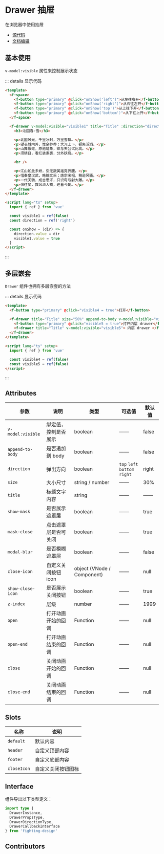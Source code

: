 # Drawer 抽屉

在浏览器中使用抽屉

- [源代码](https://github.com/FightingDesign/fighting-design/tree/master/packages/fighting-design/drawer)
- [文档编辑](https://github.com/FightingDesign/fighting-design/blob/master/docs/docs/components/drawer.md)

## 基本使用

`v-model:visible` 属性来控制展示状态

<demo1-vue />

::: details 显示代码

```html
<template>
  <f-space>
    <f-button type="primary" @click="onShow('left')">从左往右开</f-button>
    <f-button type="primary" @click="onShow('right')">从右往左开</f-button>
    <f-button type="primary" @click="onShow('top')">从上往下开</f-button>
    <f-button type="primary" @click="onShow('bottom')">从下往上开</f-button>
  </f-space>

  <f-drawer v-model:visible="visible1" title="Title" :direction="direction">
    <h3>沁园春·雪</h3>

    <p>北国风光，千里冰封，万里雪飘。</p>
    <p>望长城内外，惟余莽莽；大河上下，顿失滔滔。</p>
    <p>山舞银蛇，原驰蜡象，欲与天公试比高。</p>
    <p>须晴日，看红装素裹，分外妖娆。</p>

    <br />

    <p>江山如此多娇，引无数英雄竞折腰。</p>
    <p>惜秦皇汉武，略输文采；唐宗宋祖，稍逊风骚。</p>
    <p>一代天骄，成吉思汗，只识弯弓射大雕。</p>
    <p>俱往矣，数风流人物，还看今朝。</p>
  </f-drawer>
</template>

<script lang="ts" setup>
  import { ref } from 'vue'

  const visible1 = ref(false)
  const direction = ref('right')

  const onShow = (dir) => {
    direction.value = dir
    visible1.value = true
  }
</script>
```

:::

## 多层嵌套

`Drawer` 组件也拥有多层嵌套的方法

<demo2-vue />

::: details 显示代码

```html
<template>
  <f-button type="primary" @click="visible4 = true">打开</f-button>

  <f-drawer title="Title" size="50%" append-to-body v-model:visible="visible4">
    <f-button type="primary" @click="visible5 = true">打开内层 drawer</f-button>
    <f-drawer title="Title" v-model:visible="visible5"> 内层 drawer </f-drawer>
  </f-drawer>
</template>

<script lang="ts" setup>
  import { ref } from 'vue'

  const visible4 = ref(false)
  const visible5 = ref(false)
</script>
```

:::

## Attributes

| 参数              | 说明                 | 类型                       | 可选值                               | 默认值 |
| ----------------- | -------------------- | -------------------------- | ------------------------------------ | ------ |
| `v-model:visible` | 绑定值，控制是否展示 | boolean                    | ——                                   | false  |
| `append-to-body`  | 是否追加到 body      | boolean                    | ——                                   | false  |
| `direction`       | 弹出方向             | boolean                    | `top` `left` <br /> `bottom` `right` | right  |
| `size`            | 大小尺寸             | string / number            | ——                                   | 30%    |
| `title`           | 标题文字内容         | string                     | ——                                   | ——     |
| `show-mask`       | 是否展示遮罩层       | boolean                    | ——                                   | true   |
| `mask-close`      | 点击遮罩层是否可关闭 | boolean                    | ——                                   | true   |
| `modal-blur`      | 是否模糊遮罩层       | boolean                    | ——                                   | false  |
| `close-icon`      | 自定义关闭按钮 icon  | object (VNode / Component) | ——                                   | null   |
| `show-close-icon` | 是否展示关闭按钮     | boolean                    | ——                                   | true   |
| `z-index`         | 层级                 | number                     | ——                                   | 1999   |
| `open`            | 打开动画开始的回调   | Function                   | ——                                   | null   |
| `open-end`        | 打开动画结束的回调   | Function                   | ——                                   | null   |
| `close`           | 关闭动画开始的回调   | Function                   | ——                                   | null   |
| `close-end`       | 关闭动画结束的回调   | Function                   | ——                                   | null   |

## Slots

| 名称        | 说明               |
| ----------- | ------------------ |
| `default`   | 默认内容           |
| `header`    | 自定义顶部内容     |
| `footer`    | 自定义底部内容     |
| `closeIcon` | 自定义关闭按钮图标 |

## Interface

组件导出以下类型定义：

```ts
import type {
  DrawerInstance,
  DrawerPropsType,
  DrawerDirectionType,
  DrawerCallbackInterface
} from 'fighting-design'
```

## Contributors

<a href="https://github.com/Tyh2001" target="_blank">
  <f-avatar round src="https://avatars.githubusercontent.com/u/73180970?v=4" />
</a>

<a href="https://github.com/wang-zhixin" target="_blank">
  <f-avatar round src="https://avatars.githubusercontent.com/u/50623519?v=4" />
</a>

<script setup>
  import demo1Vue from './_demos/drawer/demo1.vue'
  import demo2Vue from './_demos/drawer/demo2.vue'
</script>
